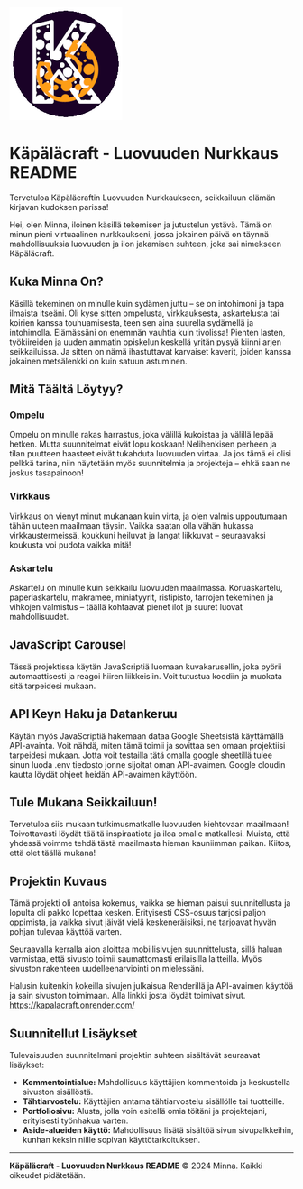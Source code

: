 ![käpäläcraft](public/img/logo.png)
# Käpäläcraft - Luovuuden Nurkkaus README

Tervetuloa Käpäläcraftin Luovuuden Nurkkaukseen, seikkailuun elämän kirjavan kudoksen parissa!

Hei, olen Minna, iloinen käsillä tekemisen ja jutustelun ystävä. Tämä on minun pieni virtuaalinen nurkkaukseni, jossa jokainen päivä on täynnä mahdollisuuksia luovuuden ja ilon jakamisen suhteen, joka sai nimekseen Käpäläcraft.

## Kuka Minna On?

Käsillä tekeminen on minulle kuin sydämen juttu – se on intohimoni ja tapa ilmaista itseäni. Oli kyse sitten ompelusta, virkkauksesta, askartelusta tai koirien kanssa touhuamisesta, teen sen aina suurella sydämellä ja intohimolla. Elämässäni on enemmän vauhtia kuin tivolissa! Pienten lasten, työkiireiden ja uuden ammatin opiskelun keskellä yritän pysyä kiinni arjen seikkailuissa. Ja sitten on nämä ihastuttavat karvaiset kaverit, joiden kanssa jokainen metsälenkki on kuin satuun astuminen. 

## Mitä Täältä Löytyy?

### Ompelu
Ompelu on minulle rakas harrastus, joka välillä kukoistaa ja välillä lepää hetken. Mutta suunnitelmat eivät lopu koskaan! Nelihenkisen perheen ja tilan puutteen haasteet eivät tukahduta luovuuden virtaa. Ja jos tämä ei olisi pelkkä tarina, niin näytetään myös suunnitelmia ja projekteja – ehkä saan ne joskus tasapainoon!

### Virkkaus
Virkkaus on vienyt minut mukanaan kuin virta, ja olen valmis uppoutumaan tähän uuteen maailmaan täysin. Vaikka saatan olla vähän hukassa virkkaustermeissä, koukkuni heiluvat ja langat liikkuvat – seuraavaksi koukusta voi pudota vaikka mitä!

### Askartelu
Askartelu on minulle kuin seikkailu luovuuden maailmassa. Koruaskartelu, paperiaskartelu, makramee, miniatyyrit, ristipisto, tarrojen tekeminen ja vihkojen valmistus – täällä kohtaavat pienet ilot ja suuret luovat mahdollisuudet.

## JavaScript Carousel

Tässä projektissa käytän JavaScriptiä luomaan kuvakarusellin, joka pyörii automaattisesti ja reagoi hiiren liikkeisiin. Voit tutustua koodiin ja muokata sitä tarpeidesi mukaan.

## API Keyn Haku ja Datankeruu

Käytän myös JavaScriptiä hakemaan dataa Google Sheetsistä käyttämällä API-avainta. Voit nähdä, miten tämä toimii ja sovittaa sen omaan projektiisi tarpeidesi mukaan. Jotta voit testailla tätä omalla google sheetillä tulee sinun luoda .env tiedosto jonne sijoitat oman API-avaimen. Google cloudin kautta löydät ohjeet heidän API-avaimen käyttöön.

## Tule Mukana Seikkailuun!

Tervetuloa siis mukaan tutkimusmatkalle luovuuden kiehtovaan maailmaan! Toivottavasti löydät täältä inspiraatiota ja iloa omalle matkallesi. Muista, että yhdessä voimme tehdä tästä maailmasta hieman kauniimman paikan. Kiitos, että olet täällä mukana!

## Projektin Kuvaus

Tämä projekti oli antoisa kokemus, vaikka se hieman paisui suunnitellusta ja lopulta oli pakko lopettaa kesken. Erityisesti CSS-osuus tarjosi paljon oppimista, ja vaikka sivut jäivät vielä keskeneräisiksi, ne tarjoavat hyvän pohjan tulevaa käyttöä varten.

Seuraavalla kerralla aion aloittaa mobiilisivujen suunnittelusta, sillä haluan varmistaa, että sivusto toimii saumattomasti erilaisilla laitteilla. Myös sivuston rakenteen uudelleenarviointi on mielessäni.

Halusin kuitenkin kokeilla sivujen julkaisua Renderillä ja API-avaimen käyttöä ja sain sivuston toimimaan. Alla linkki josta löydät toimivat sivut.
https://kapalacraft.onrender.com/ 

## Suunnitellut Lisäykset

Tulevaisuuden suunnitelmani projektin suhteen sisältävät seuraavat lisäykset:

- **Kommentointialue:** Mahdollisuus käyttäjien kommentoida ja keskustella sivuston sisällöstä.
- **Tähtiarvostelu:** Käyttäjien antama tähtiarvostelu sisällölle tai tuotteille.
- **Portfoliosivu:** Alusta, jolla voin esitellä omia töitäni ja projektejani, erityisesti työnhakua varten.
- **Aside-alueiden käyttö:** Mahdollisuus lisätä sisältöä sivun sivupalkkeihin, kunhan keksin niille sopivan käyttötarkoituksen.

---

**Käpäläcraft - Luovuuden Nurkkaus README** © 2024 Minna. Kaikki oikeudet pidätetään.

